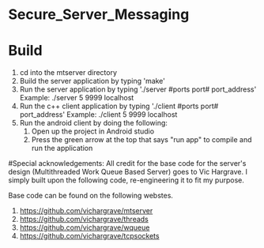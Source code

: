 # Secure_Server_Messaging

# Build
1. cd into the mtserver directory
2. Build the server application by typing 'make'
3. Run the server application by typing './server #ports port# port_address'
   Example: ./server 5 9999 localhost
4. Run the c++ client application by typing './client #ports port# port_address'
   Example: ./client 5 9999 localhost
5. Run the android client by doing the following:
	1) Open up the project in Android studio
	2) Press the green arrow at the top that says "run app" to compile and run the application
	
#Special acknowledgements:
All credit for the base code for the server's design (Multithreaded Work Queue Based Server) goes to Vic Hargrave.
I simply built upon the following code, re-engineering it to fit my purpose.

Base code can be found on the following webstes.

1. https://github.com/vichargrave/mtserver
2. https://github.com/vichargrave/threads
3. https://github.com/vichargrave/wqueue
4. https://github.com/vichargrave/tcpsockets